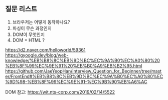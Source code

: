 ## 질문 리스트

1. 브라우저는 어떻게 동작하나요?
2. 파싱이 무슨 과정인지
3. DOM이 무엇인지
4. DOM = HTML ?


https://d2.naver.com/helloworld/59361   
https://gyoogle.dev/blog/web-knowledge/%EB%B8%8C%EB%9D%BC%EC%9A%B0%EC%A0%80%20%EB%8F%99%EC%9E%91%20%EB%B0%A9%EB%B2%95.html   
https://github.com/JaeYeopHan/Interview_Question_for_Beginner/tree/master/FrontEnd#%EB%B8%8C%EB%9D%BC%EC%9A%B0%EC%A0%80%EC%9D%98-%EB%8F%99%EC%9E%91-%EC%9B%90%EB%A6%AC   

DOM 참고: https://wit.nts-corp.com/2019/02/14/5522
